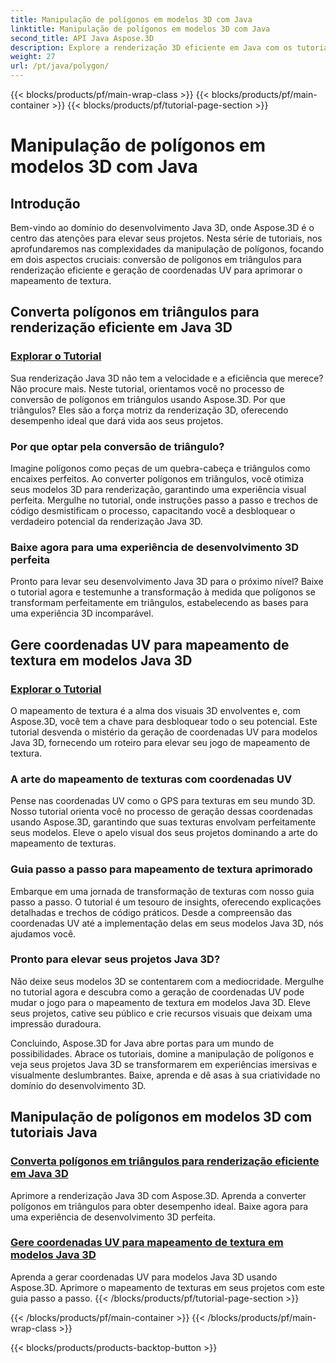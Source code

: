 ```yaml
---
title: Manipulação de polígonos em modelos 3D com Java
linktitle: Manipulação de polígonos em modelos 3D com Java
second_title: API Java Aspose.3D
description: Explore a renderização 3D eficiente em Java com os tutoriais Aspose.3D. Converta polígonos em triângulos e gere coordenadas UV para desempenho ideal e mapeamento de textura aprimorado.
weight: 27
url: /pt/java/polygon/
---
```


{{< blocks/products/pf/main-wrap-class >}}
{{< blocks/products/pf/main-container >}}
{{< blocks/products/pf/tutorial-page-section >}}

# Manipulação de polígonos em modelos 3D com Java

## Introdução

Bem-vindo ao domínio do desenvolvimento Java 3D, onde Aspose.3D é o centro das atenções para elevar seus projetos. Nesta série de tutoriais, nos aprofundaremos nas complexidades da manipulação de polígonos, focando em dois aspectos cruciais: conversão de polígonos em triângulos para renderização eficiente e geração de coordenadas UV para aprimorar o mapeamento de textura.

## Converta polígonos em triângulos para renderização eficiente em Java 3D

### [Explorar o Tutorial](./convert-polygons-triangles/)

Sua renderização Java 3D não tem a velocidade e a eficiência que merece? Não procure mais. Neste tutorial, orientamos você no processo de conversão de polígonos em triângulos usando Aspose.3D. Por que triângulos? Eles são a força motriz da renderização 3D, oferecendo desempenho ideal que dará vida aos seus projetos.

### Por que optar pela conversão de triângulo?

Imagine polígonos como peças de um quebra-cabeça e triângulos como encaixes perfeitos. Ao converter polígonos em triângulos, você otimiza seus modelos 3D para renderização, garantindo uma experiência visual perfeita. Mergulhe no tutorial, onde instruções passo a passo e trechos de código desmistificam o processo, capacitando você a desbloquear o verdadeiro potencial da renderização Java 3D.

### Baixe agora para uma experiência de desenvolvimento 3D perfeita

Pronto para levar seu desenvolvimento Java 3D para o próximo nível? Baixe o tutorial agora e testemunhe a transformação à medida que polígonos se transformam perfeitamente em triângulos, estabelecendo as bases para uma experiência 3D incomparável.

## Gere coordenadas UV para mapeamento de textura em modelos Java 3D

### [Explorar o Tutorial](./generate-uv-coordinates/)

O mapeamento de textura é a alma dos visuais 3D envolventes e, com Aspose.3D, você tem a chave para desbloquear todo o seu potencial. Este tutorial desvenda o mistério da geração de coordenadas UV para modelos Java 3D, fornecendo um roteiro para elevar seu jogo de mapeamento de textura.

### A arte do mapeamento de texturas com coordenadas UV

Pense nas coordenadas UV como o GPS para texturas em seu mundo 3D. Nosso tutorial orienta você no processo de geração dessas coordenadas usando Aspose.3D, garantindo que suas texturas envolvam perfeitamente seus modelos. Eleve o apelo visual dos seus projetos dominando a arte do mapeamento de texturas.

### Guia passo a passo para mapeamento de textura aprimorado

Embarque em uma jornada de transformação de texturas com nosso guia passo a passo. O tutorial é um tesouro de insights, oferecendo explicações detalhadas e trechos de código práticos. Desde a compreensão das coordenadas UV até a implementação delas em seus modelos Java 3D, nós ajudamos você.

### Pronto para elevar seus projetos Java 3D?

Não deixe seus modelos 3D se contentarem com a mediocridade. Mergulhe no tutorial agora e descubra como a geração de coordenadas UV pode mudar o jogo para o mapeamento de textura em modelos Java 3D. Eleve seus projetos, cative seu público e crie recursos visuais que deixam uma impressão duradoura.

Concluindo, Aspose.3D for Java abre portas para um mundo de possibilidades. Abrace os tutoriais, domine a manipulação de polígonos e veja seus projetos Java 3D se transformarem em experiências imersivas e visualmente deslumbrantes. Baixe, aprenda e dê asas à sua criatividade no domínio do desenvolvimento 3D.
## Manipulação de polígonos em modelos 3D com tutoriais Java
### [Converta polígonos em triângulos para renderização eficiente em Java 3D](./convert-polygons-triangles/)
Aprimore a renderização Java 3D com Aspose.3D. Aprenda a converter polígonos em triângulos para obter desempenho ideal. Baixe agora para uma experiência de desenvolvimento 3D perfeita.
### [Gere coordenadas UV para mapeamento de textura em modelos Java 3D](./generate-uv-coordinates/)
Aprenda a gerar coordenadas UV para modelos Java 3D usando Aspose.3D. Aprimore o mapeamento de texturas em seus projetos com este guia passo a passo.
{{< /blocks/products/pf/tutorial-page-section >}}

{{< /blocks/products/pf/main-container >}}
{{< /blocks/products/pf/main-wrap-class >}}

{{< blocks/products/products-backtop-button >}}
